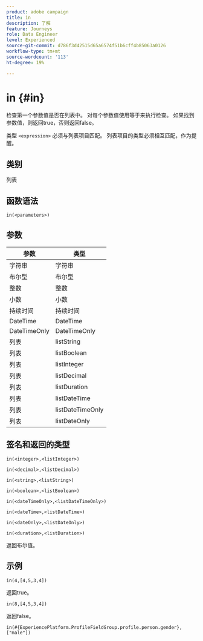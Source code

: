 ```yaml
---
product: adobe campaign
title: in
description: 了解
feature: Journeys
role: Data Engineer
level: Experienced
source-git-commit: d786f3d42515d65a6574f51b6cff4b85063a0126
workflow-type: tm+mt
source-wordcount: '113'
ht-degree: 19%

---
```


# in {#in}

检查第一个参数值是否在列表中。 对每个参数值使用等于来执行检查。 如果找到参数值，则返回true，否则返回false。

类型 `<expression>` 必须与列表项目匹配。 列表项目的类型必须相互匹配，作为提醒。

## 类别

列表

## 函数语法

`in(<parameters>)`

## 参数

| 参数 | 类型 |
|-----------|------------------|
| 字符串 | 字符串 |
| 布尔型 | 布尔型 |
| 整数 | 整数 |
| 小数 | 小数 |
| 持续时间 | 持续时间 |
| DateTime | DateTime |
| DateTimeOnly | DateTimeOnly |
| 列表 | listString |
| 列表 | listBoolean |
| 列表 | listInteger |
| 列表 | listDecimal |
| 列表 | listDuration |
| 列表 | listDateTime |
| 列表 | listDateTimeOnly |
| 列表 | listDateOnly |

## 签名和返回的类型

`in(<integer>,<listInteger>)`

`in(<decimal>,<listDecimal>)`

`in(<string>,<listString>)`

`in(<boolean>,<listBoolean>)`

`in(<dateTimeOnly>,<listDateTimeOnly>)`

`in(<dateTime>,<listDateTime>)`

`in(<dateOnly>,<listDateOnly>)`

`in(<duration>,<listDuration>)`

返回布尔值。

## 示例

`in(4,[4,5,3,4])`

返回true。

`in(8,[4,5,3,4])`

返回false。

`in(#{ExperiencePlatform.ProfileFieldGroup.profile.person.gender}, ["male"])`
